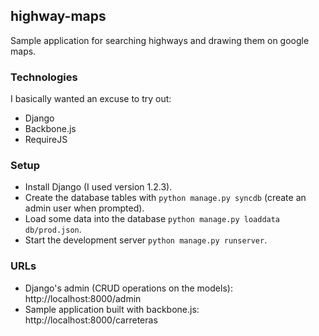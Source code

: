 ## highway-maps

Sample application for searching highways and drawing them on google maps.

### Technologies

I basically wanted an excuse to try out:

* Django
* Backbone.js
* RequireJS

### Setup

* Install Django (I used version 1.2.3).
* Create the database tables with `python manage.py syncdb` (create an admin user when prompted).
* Load some data into the database `python manage.py loaddata db/prod.json`.
* Start the development server `python manage.py runserver`.

### URLs

* Django's admin (CRUD operations on the models): http://localhost:8000/admin
* Sample application built with backbone.js: http://localhost:8000/carreteras

